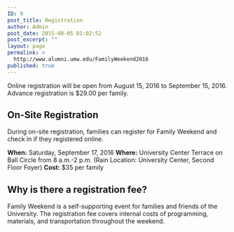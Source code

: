 ```yaml
---
ID: 9
post_title: Registration
author: Admin
post_date: 2015-08-05 01:02:52
post_excerpt: ""
layout: page
permalink: >
  http://www.alumni.umw.edu/FamilyWeekend2016
published: true
---
```

Online registration will be open from August 15, 2016 to September 15, 2016. Advance registration is $29.00 per family.
<h2>On-Site Registration</h2>
During on-site registration, families can register for Family Weekend and check in if they registered online.

<strong>When:</strong> Saturday, September 17, 2016
<strong>Where:</strong> University Center Terrace on Ball Circle from 8 a.m.-2 p.m. (Rain Location: University Center, Second Floor Foyer)
<strong>Cost:</strong> $35 per family
<h2>Why is there a registration fee?</h2>
Family Weekend is a self-supporting event for families and friends of the University. The registration fee covers internal costs of programming, materials, and transportation throughout the weekend.